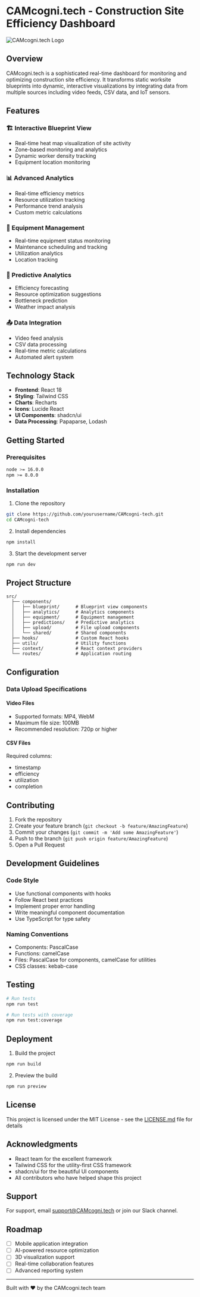 # CAMcogni.tech - Construction Site Efficiency Dashboard

![CAMcogni.tech Logo](./public/logo.svg)

## Overview

CAMcogni.tech is a sophisticated real-time dashboard for monitoring and optimizing construction site efficiency. It transforms static worksite blueprints into dynamic, interactive visualizations by integrating data from multiple sources including video feeds, CSV data, and IoT sensors.

## Features

### 🏗️ Interactive Blueprint View
- Real-time heat map visualization of site activity
- Zone-based monitoring and analytics
- Dynamic worker density tracking
- Equipment location monitoring

### 📊 Advanced Analytics
- Real-time efficiency metrics
- Resource utilization tracking
- Performance trend analysis
- Custom metric calculations

### 🚜 Equipment Management
- Real-time equipment status monitoring
- Maintenance scheduling and tracking
- Utilization analytics
- Location tracking

### 🔮 Predictive Analytics
- Efficiency forecasting
- Resource optimization suggestions
- Bottleneck prediction
- Weather impact analysis

### 📤 Data Integration
- Video feed analysis
- CSV data processing
- Real-time metric calculations
- Automated alert system

## Technology Stack

- **Frontend**: React 18
- **Styling**: Tailwind CSS
- **Charts**: Recharts
- **Icons**: Lucide React
- **UI Components**: shadcn/ui
- **Data Processing**: Papaparse, Lodash

## Getting Started

### Prerequisites

```bash
node >= 16.0.0
npm >= 8.0.0
```

### Installation

1. Clone the repository
```bash
git clone https://github.com/yourusername/CAMcogni-tech.git
cd CAMcogni-tech
```

2. Install dependencies
```bash
npm install
```

3. Start the development server
```bash
npm run dev
```

## Project Structure

```
src/
  ├── components/
  │   ├── blueprint/      # Blueprint view components
  │   ├── analytics/      # Analytics components
  │   ├── equipment/      # Equipment management
  │   ├── predictions/    # Predictive analytics
  │   ├── upload/         # File upload components
  │   └── shared/         # Shared components
  ├── hooks/              # Custom React hooks
  ├── utils/              # Utility functions
  ├── context/            # React context providers
  └── routes/             # Application routing
```

## Configuration

### Data Upload Specifications

#### Video Files
- Supported formats: MP4, WebM
- Maximum file size: 100MB
- Recommended resolution: 720p or higher

#### CSV Files
Required columns:
- timestamp
- efficiency
- utilization
- completion

## Contributing

1. Fork the repository
2. Create your feature branch (`git checkout -b feature/AmazingFeature`)
3. Commit your changes (`git commit -m 'Add some AmazingFeature'`)
4. Push to the branch (`git push origin feature/AmazingFeature`)
5. Open a Pull Request

## Development Guidelines

### Code Style
- Use functional components with hooks
- Follow React best practices
- Implement proper error handling
- Write meaningful component documentation
- Use TypeScript for type safety

### Naming Conventions
- Components: PascalCase
- Functions: camelCase
- Files: PascalCase for components, camelCase for utilities
- CSS classes: kebab-case

## Testing

```bash
# Run tests
npm run test

# Run tests with coverage
npm run test:coverage
```

## Deployment

1. Build the project
```bash
npm run build
```

2. Preview the build
```bash
npm run preview
```

## License

This project is licensed under the MIT License - see the [LICENSE.md](LICENSE.md) file for details

## Acknowledgments

- React team for the excellent framework
- Tailwind CSS for the utility-first CSS framework
- shadcn/ui for the beautiful UI components
- All contributors who have helped shape this project

## Support

For support, email support@CAMcogni.tech or join our Slack channel.

## Roadmap

- [ ] Mobile application integration
- [ ] AI-powered resource optimization
- [ ] 3D visualization support
- [ ] Real-time collaboration features
- [ ] Advanced reporting system

---

Built with ❤️ by the CAMcogni.tech team
